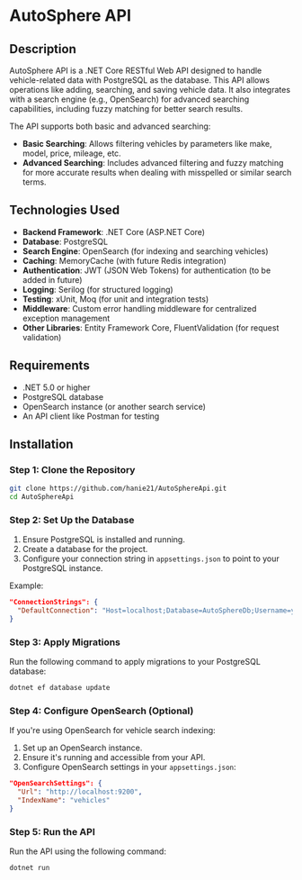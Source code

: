 
# AutoSphere API

## Description
AutoSphere API is a .NET Core RESTful Web API designed to handle vehicle-related data with PostgreSQL as the database. This API allows operations like adding, searching, and saving vehicle data. It also integrates with a search engine (e.g., OpenSearch) for advanced searching capabilities, including fuzzy matching for better search results.

The API supports both basic and advanced searching:
- **Basic Searching**: Allows filtering vehicles by parameters like make, model, price, mileage, etc.
- **Advanced Searching**: Includes advanced filtering and fuzzy matching for more accurate results when dealing with misspelled or similar search terms.

## Technologies Used

- **Backend Framework**: .NET Core (ASP.NET Core)
- **Database**: PostgreSQL
- **Search Engine**: OpenSearch (for indexing and searching vehicles)
- **Caching**: MemoryCache (with future Redis integration)
- **Authentication**: JWT (JSON Web Tokens) for authentication (to be added in future)
- **Logging**: Serilog (for structured logging)
- **Testing**: xUnit, Moq (for unit and integration tests)
- **Middleware**: Custom error handling middleware for centralized exception management
- **Other Libraries**: Entity Framework Core, FluentValidation (for request validation)

## Requirements

- .NET 5.0 or higher
- PostgreSQL database
- OpenSearch instance (or another search service)
- An API client like Postman for testing

## Installation

### Step 1: Clone the Repository

```bash
git clone https://github.com/hanie21/AutoSphereApi.git
cd AutoSphereApi
```

### Step 2: Set Up the Database

1. Ensure PostgreSQL is installed and running.
2. Create a database for the project.
3. Configure your connection string in `appsettings.json` to point to your PostgreSQL instance.

Example:

```json
"ConnectionStrings": {
  "DefaultConnection": "Host=localhost;Database=AutoSphereDb;Username=yourusername;Password=yourpassword"
}
```

### Step 3: Apply Migrations

Run the following command to apply migrations to your PostgreSQL database:

```bash
dotnet ef database update
```

### Step 4: Configure OpenSearch (Optional)

If you're using OpenSearch for vehicle search indexing:
1. Set up an OpenSearch instance.
2. Ensure it's running and accessible from your API.
3. Configure OpenSearch settings in your `appsettings.json`:

```json
"OpenSearchSettings": {
  "Url": "http://localhost:9200",
  "IndexName": "vehicles"
}
```

### Step 5: Run the API

Run the API using the following command:

```bash
dotnet run
```
